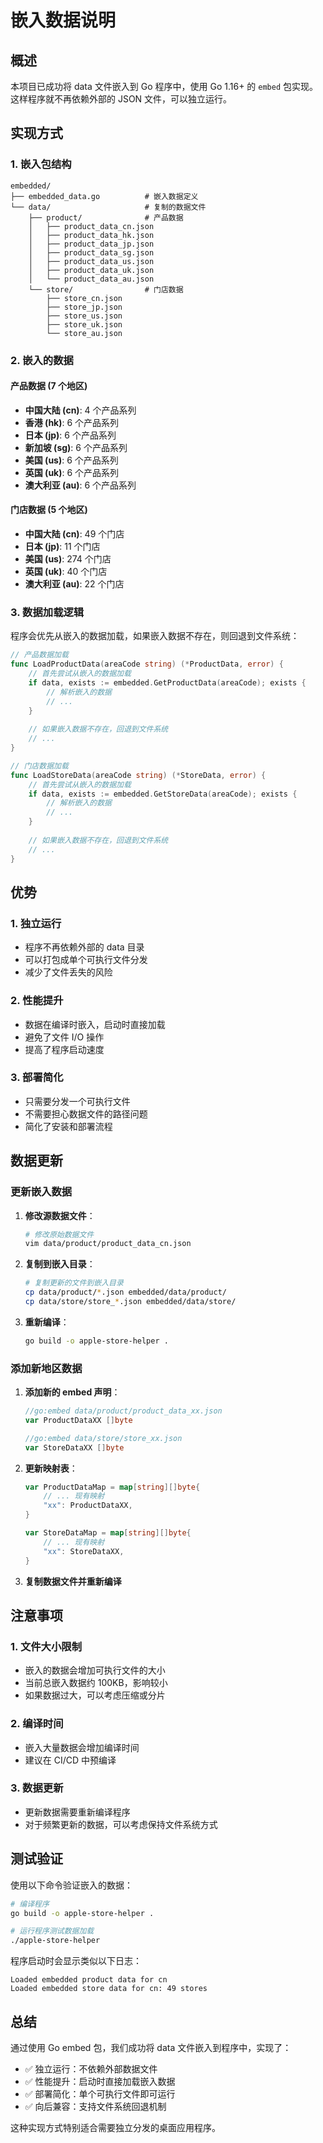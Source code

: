 # 嵌入数据说明

## 概述

本项目已成功将 data 文件嵌入到 Go 程序中，使用 Go 1.16+ 的 `embed` 包实现。这样程序就不再依赖外部的 JSON 文件，可以独立运行。

## 实现方式

### 1. 嵌入包结构

```
embedded/
├── embedded_data.go          # 嵌入数据定义
└── data/                     # 复制的数据文件
    ├── product/              # 产品数据
    │   ├── product_data_cn.json
    │   ├── product_data_hk.json
    │   ├── product_data_jp.json
    │   ├── product_data_sg.json
    │   ├── product_data_us.json
    │   ├── product_data_uk.json
    │   └── product_data_au.json
    └── store/                # 门店数据
        ├── store_cn.json
        ├── store_jp.json
        ├── store_us.json
        ├── store_uk.json
        └── store_au.json
```

### 2. 嵌入的数据

#### 产品数据 (7 个地区)
- **中国大陆 (cn)**: 4 个产品系列
- **香港 (hk)**: 6 个产品系列  
- **日本 (jp)**: 6 个产品系列
- **新加坡 (sg)**: 6 个产品系列
- **美国 (us)**: 6 个产品系列
- **英国 (uk)**: 6 个产品系列
- **澳大利亚 (au)**: 6 个产品系列

#### 门店数据 (5 个地区)
- **中国大陆 (cn)**: 49 个门店
- **日本 (jp)**: 11 个门店
- **美国 (us)**: 274 个门店
- **英国 (uk)**: 40 个门店
- **澳大利亚 (au)**: 22 个门店

### 3. 数据加载逻辑

程序会优先从嵌入的数据加载，如果嵌入数据不存在，则回退到文件系统：

```go
// 产品数据加载
func LoadProductData(areaCode string) (*ProductData, error) {
    // 首先尝试从嵌入的数据加载
    if data, exists := embedded.GetProductData(areaCode); exists {
        // 解析嵌入的数据
        // ...
    }
    
    // 如果嵌入数据不存在，回退到文件系统
    // ...
}

// 门店数据加载
func LoadStoreData(areaCode string) (*StoreData, error) {
    // 首先尝试从嵌入的数据加载
    if data, exists := embedded.GetStoreData(areaCode); exists {
        // 解析嵌入的数据
        // ...
    }
    
    // 如果嵌入数据不存在，回退到文件系统
    // ...
}
```

## 优势

### 1. 独立运行
- 程序不再依赖外部的 data 目录
- 可以打包成单个可执行文件分发
- 减少了文件丢失的风险

### 2. 性能提升
- 数据在编译时嵌入，启动时直接加载
- 避免了文件 I/O 操作
- 提高了程序启动速度

### 3. 部署简化
- 只需要分发一个可执行文件
- 不需要担心数据文件的路径问题
- 简化了安装和部署流程

## 数据更新

### 更新嵌入数据

1. **修改源数据文件**：
   ```bash
   # 修改原始数据文件
   vim data/product/product_data_cn.json
   ```

2. **复制到嵌入目录**：
   ```bash
   # 复制更新的文件到嵌入目录
   cp data/product/*.json embedded/data/product/
   cp data/store/store_*.json embedded/data/store/
   ```

3. **重新编译**：
   ```bash
   go build -o apple-store-helper .
   ```

### 添加新地区数据

1. **添加新的 embed 声明**：
   ```go
   //go:embed data/product/product_data_xx.json
   var ProductDataXX []byte
   
   //go:embed data/store/store_xx.json
   var StoreDataXX []byte
   ```

2. **更新映射表**：
   ```go
   var ProductDataMap = map[string][]byte{
       // ... 现有映射
       "xx": ProductDataXX,
   }
   
   var StoreDataMap = map[string][]byte{
       // ... 现有映射
       "xx": StoreDataXX,
   }
   ```

3. **复制数据文件并重新编译**

## 注意事项

### 1. 文件大小限制
- 嵌入的数据会增加可执行文件的大小
- 当前总嵌入数据约 100KB，影响较小
- 如果数据过大，可以考虑压缩或分片

### 2. 编译时间
- 嵌入大量数据会增加编译时间
- 建议在 CI/CD 中预编译

### 3. 数据更新
- 更新数据需要重新编译程序
- 对于频繁更新的数据，可以考虑保持文件系统方式

## 测试验证

使用以下命令验证嵌入的数据：

```bash
# 编译程序
go build -o apple-store-helper .

# 运行程序测试数据加载
./apple-store-helper
```

程序启动时会显示类似以下日志：
```
Loaded embedded product data for cn
Loaded embedded store data for cn: 49 stores
```

## 总结

通过使用 Go embed 包，我们成功将 data 文件嵌入到程序中，实现了：

- ✅ 独立运行：不依赖外部数据文件
- ✅ 性能提升：启动时直接加载嵌入数据
- ✅ 部署简化：单个可执行文件即可运行
- ✅ 向后兼容：支持文件系统回退机制

这种实现方式特别适合需要独立分发的桌面应用程序。
